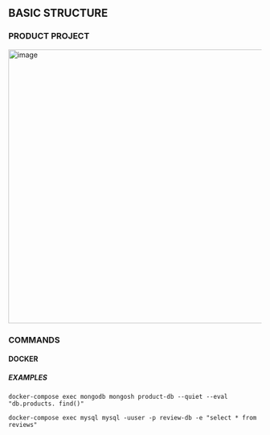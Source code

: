 ## BASIC STRUCTURE
### PRODUCT PROJECT
<img width="545" alt="image" src="https://github.com/Mehedee-Hassan/sb3-persistance-layer/assets/7868774/c019a0b2-d4fe-41a8-93ca-fefdc105f56c">



### COMMANDS

#### DOCKER

##### EXAMPLES
```shell
docker-compose exec mongodb mongosh product-db --quiet --eval "db.products. find()"
```

```shell
docker-compose exec mysql mysql -uuser -p review-db -e "select * from reviews"
```

